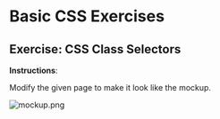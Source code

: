 # Basic CSS Exercises

## Exercise: CSS Class Selectors

**Instructions**:

Modify the given page to make it look like the mockup.

![mockup.png](mockup.png)